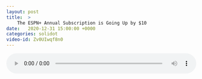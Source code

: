 ```yaml
---
layout: post
title:  >
    The ESPN+ Annual Subscription is Going Up by $10
date:   2020-12-31 15:00:00 +0000
categories: solidot
video-id: Zv0UIwqf8n0
---
```


<audio src="/assets/8c4c30ab0ad8d5ab4d9bd68ce6f77b00.mp3" style="width: 100%;" controls></audio>

